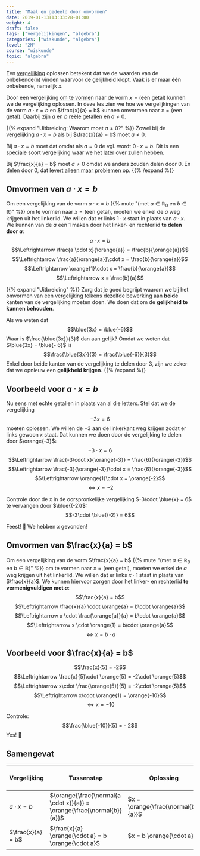 ```yaml
---
title: "Maal en gedeeld door omvormen"
date: 2019-01-13T13:33:28+01:00
weight: 4
draft: false
tags: ["vergelijkingen", "algebra"]
categories: ["wiskunde", "algebra"]
level: "2M"
course: "wiskunde"
topic: "algebra"
---
```

Een [vergelijking](../intro) oplossen betekent dat we de waarden van de onbekende(n) vinden waarvoor de gelijkheid klopt. Vaak is er maar één onbekende, namelijk $x$.

Door een vergelijking [om te vormen](../omvormen) naar de vorm 
$x = \text{(een getal)}$
kunnen we de vergelijking oplossen. In deze les zien we hoe we vergelijkingen van de vorm $a\cdot x = b$ en $\frac{x}{a} = b$ kunnen omvormen naar $x = \text{(een getal)}$. Daarbij zijn $a$ en $b$ [reële getallen](../../verzamelingen/reele_getallen) en $a \neq 0$.

{{% expand "Uitbreiding: Waarom moet $a \neq 0$?" %}}
Zowel bij de vergelijking $a\cdot x = b$ als bij $\frac{x}{a} = b$ moet $a \neq 0$.

Bij $a\cdot x = b$ moet dat omdat als $a = 0$ de vgl. wordt
$0\cdot x = b$. Dit is een speciale soort vergelijking waar we het [later](../aantal_oplossingen) over zullen hebben.

Bij $\frac{x}{a} = b$ moet $a \neq 0$ omdat we anders zouden delen door $0$. En delen door $0$, dat [levert alleen maar problemen op](../../rekenen/delingen#delen_door_nul).
{{% /expand %}}

## Omvormen van $a\cdot x = b$
Om een vergelijking van de vorm $a \cdot x = b$ {{% mute "(met $a \in \mathbb{R}_0$ en $b \in \mathbb{R}$)" %}} om te vormen naar $x = \text{(een getal)}$, moeten we enkel de $a$ weg krijgen uit het linkerlid. We willen dat er links $1\cdot x$ staat in plaats van $a\cdot x$. We kunnen van de $a$ een $1$ maken door het linker- en rechterlid **te delen door $a$**:
$$a \cdot x = b$$
$$\Leftrightarrow \frac{a \cdot x}{\orange{a}} = \frac{b}{\orange{a}}$$
$$\Leftrightarrow \frac{a}{\orange{a}}\cdot x = \frac{b}{\orange{a}}$$
$$\Leftrightarrow \orange{1}\cdot x = \frac{b}{\orange{a}}$$
$$\Leftrightarrow x = \frac{b}{a}$$

{{% expand "Uitbreiding" %}} 
Zorg dat je goed begrijpt waarom we bij het omvormen van een vergelijking telkens dezelfde bewerking aan **beide** kanten van de vergelijking moeten doen. We doen dat om de **gelijkheid te kunnen behouden**.

Als we weten dat
$$\blue{3x} = \blue{-6}$$
Waar is $\frac{\blue{3x}}{3}$ dan aan gelijk? Omdat we weten dat $\blue{3x} = \blue{- 6}$ is
$$\frac{\blue{3x}}{3} = \frac{\blue{-6}}{3}$$
Enkel door beide kanten van de vergelijking te delen door $3$, zijn we zeker dat we opnieuw een **gelijkheid krijgen**.
{{% /expand %}}

## Voorbeeld voor $a\cdot x = b$
Nu eens met echte getallen in plaats van al die letters. Stel dat we de vergelijking
$$-3x = 6$$
moeten oplossen. We willen de $-3$ aan de linkerkant weg krijgen zodat er links gewoon $x$ staat. Dat kunnen we doen door de vergelijking te delen door $\orange{-3}$:
$$-3\cdot x = 6$$
$$\Leftrightarrow \frac{-3\cdot x}{\orange{-3}} = \frac{6}{\orange{-3}}$$
$$\Leftrightarrow \frac{-3}{\orange{-3}}\cdot x = \frac{6}{\orange{-3}}$$
$$\Leftrightarrow \orange{1}\cdot x = \orange{-2}$$
$$\Leftrightarrow x = -2$$

Controle door de $x$ in de oorspronkelijke vergelijking $-3\cdot \blue{x} = 6$ te vervangen door $\blue{(-2)}$:
$$-3\cdot \blue{(-2)} = 6$$

Feest! :tada: We hebben $x$ gevonden!

## Omvormen van $\frac{x}{a} = b$
Om een vergelijking van de vorm $\frac{x}{a} = b$ {{% mute "(met $a \in \mathbb{R}_0$ en $b \in \mathbb{R}$)" %}} om te vormen naar $x = \text{(een getal)}$, moeten we enkel de $a$ weg krijgen uit het linkerlid. We willen dat er links $x\cdot 1$ staat in plaats van $\frac{x}{a}$. We kunnen hiervoor zorgen door het linker- en rechterlid **te vermenigvuldigen met $a$**:
$$\frac{x}{a} = b$$
$$\Leftrightarrow \frac{x}{a} \cdot \orange{a} = b\cdot \orange{a}$$
$$\Leftrightarrow x \cdot \frac{\orange{a}}{a} = b\cdot \orange{a}$$
$$\Leftrightarrow x \cdot \orange{1} = b\cdot \orange{a}$$
$$\Leftrightarrow x = b\cdot a$$

## Voorbeeld voor $\frac{x}{a} = b$
$$\frac{x}{5} = -2$$
$$\Leftrightarrow \frac{x}{5}\cdot \orange{5} = -2\cdot \orange{5}$$
$$\Leftrightarrow x\cdot \frac{\orange{5}}{5} = -2\cdot \orange{5}$$
$$\Leftrightarrow x\cdot \orange{1} = \orange{-10}$$
$$\Leftrightarrow x = -10$$

Controle:
$$\frac{\blue{-10}}{5} = - 2$$
Yes! :muscle:

## Samengevat
| Vergelijking      | Tussenstap                                                              | Oplossing                            | {{% mute "Voorwaarden" %}}                                |
|-------------------|-------------------------------------------------------------------------|--------------------------------------|-----------------------------------------------------------|
| $a \cdot x = b$   | $\orange{\frac{\normal{a \cdot x}}{a}} = \orange{\frac{\normal{b}}{a}}$ | $x = \orange{\frac{\normal{b}}{a}}$  | {{% mute "$a \in \mathbb{R}_0$ en $b \in \mathbb{R}$" %}} |
| $\frac{x}{a} = b$ | $\frac{x}{a} \orange{\cdot a} = b \orange{\cdot a}$                     | $x = b \orange{\cdot a}$             | {{% mute "$a \in \mathbb{R}_0$ en $b \in \mathbb{R}$" %}} |
